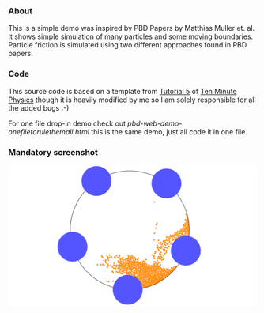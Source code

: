 
### About 
This is a simple demo was inspired by PBD Papers by Matthias Muller et. al.
It shows simple simulation of many particles and some moving boundaries.
Particle friction is simulated using two different approaches found in PBD papers.

### Code 
This source code is based on a template from [Tutorial 5](https://github.com/matthias-research/pages/blob/master/tenMinutePhysics/05-bead.html) of [Ten Minute Physics](https://matthias-research.github.io/pages/tenMinutePhysics/index.html) though it is heavily modified by me so I am solely responsible for all the added bugs :-)

For one file drop-in demo check out *pbd-web-demo-onefiletorulethemall.html*
this is the same demo, just all code it in one file.

### Mandatory screenshot

![Screenshot](screenshot.png)
